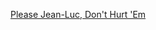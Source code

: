 ---
layout: post
wordpress_id: 219
wordpress_url: http://noesbueno.com/archives/219
date: '2007-12-12 17:51:39 -0600'
date_gmt: '2007-12-12 22:51:39 -0600'
body: |
  <p><a href="http://lolbots.com/?p=788">Please Jean-Luc, Don't Hurt 'Em</a></p>
---